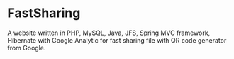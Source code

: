 FastSharing
===========

A website written in PHP, MySQL, Java, JFS, Spring MVC framework, Hibernate with Google Analytic for fast sharing file with QR code generator from Google.

